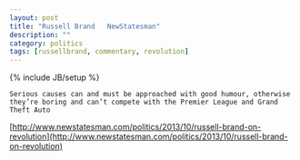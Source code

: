 ```yaml
---
layout: post
title: "Russell Brand   NewStatesman"
description: ""
category: politics
tags: [russellbrand, commentary, revolution]
---
```

{% include JB/setup %}

    Serious causes can and must be approached with good humour, otherwise they’re boring and can’t compete with the Premier League and Grand Theft Auto

[http://www.newstatesman.com/politics/2013/10/russell-brand-on-revolution](http://www.newstatesman.com/politics/2013/10/russell-brand-on-revolution)
